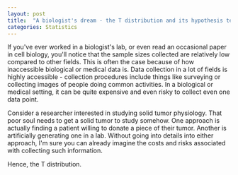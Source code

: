 ```yaml
---
layout: post
title:  "A biologist's dream - the T distribution and its hypothesis tests"
categories: Statistics
---
```

<script>
MathJax = {
  tex: {
    inlineMath: [['$', '$'], ['\\(', '\\)']]
  }
};
</script>
<script id="MathJax-script" async
  src="https://cdn.jsdelivr.net/npm/mathjax@3/es5/tex-chtml.js">
</script>

If you've ever worked in a biologist's lab, or even read an occasional paper in cell biology, you'll notice that the sample sizes collected are relatively low compared to other fields. This is often the case because of how inaccessible biological or medical data is. Data collection in a lot of fields is highly accessible - collection procedures include things like surveying or collecting images of people doing common activities. In a biological or medical setting, it can be quite expensive and even risky to collect even one data point. 

Consider a researcher interested in studying solid tumor physiology. That poor soul needs to get a solid tumor to study somehow. One approach is actually finding a patient willing to donate a piece of their tumor. Another is artificially generating one in a lab. Without going into details into either approach, I'm sure you can already imagine the costs and risks associated with collecting such information.

Hence, the T distribution.

